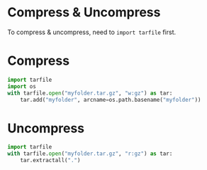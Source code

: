 # Compress & Uncompress

To compress & uncompress, need to `import tarfile` first.

# Compress

```py
import tarfile
import os
with tarfile.open("myfolder.tar.gz", "w:gz") as tar:
    tar.add("myfolder", arcname=os.path.basename("myfolder"))
```

# Uncompress

```py
import tarfile
with tarfile.open("myfolder.tar.gz", "r:gz") as tar:
    tar.extractall(".")
```

